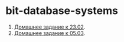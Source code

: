# bit-database-systems  

1) [Домашнее задание к 23.02](23.02.md).
2) [Домашнее задание к 05.03](05.03/05.03.md).
